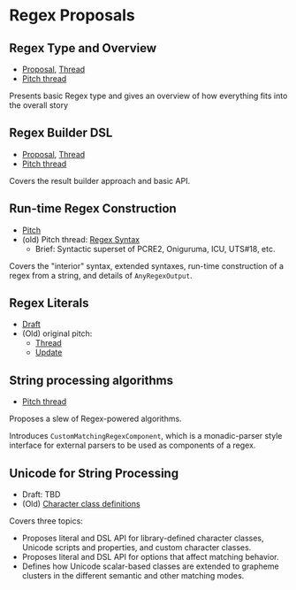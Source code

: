 
# Regex Proposals

## Regex Type and Overview

- [Proposal](https://github.com/apple/swift-evolution/blob/main/proposals/0350-regex-type-overview.md), [Thread](https://forums.swift.org/t/se-0350-regex-type-and-overview/56530)
- [Pitch thread](https://forums.swift.org/t/pitch-regex-type-and-overview/56029)

Presents basic Regex type and gives an overview of how everything fits into the overall story 


## Regex Builder DSL

- [Proposal](https://github.com/apple/swift-evolution/blob/main/proposals/0351-regex-builder.md), [Thread](https://forums.swift.org/t/se-0351-regex-builder-dsl/56531)
- [Pitch thread](https://forums.swift.org/t/pitch-regex-builder-dsl/56007)

Covers the result builder approach and basic API.


## Run-time Regex Construction

- [Pitch](https://github.com/apple/swift-experimental-string-processing/blob/main/Documentation/Evolution/RegexSyntaxRunTimeConstruction.md)
- (old) Pitch thread: [Regex Syntax](https://forums.swift.org/t/pitch-regex-syntax/55711)
    + Brief: Syntactic superset of PCRE2, Oniguruma, ICU, UTS\#18, etc.

Covers the "interior" syntax, extended syntaxes, run-time construction of a regex from a string, and details of `AnyRegexOutput`.

## Regex Literals

- [Draft](https://github.com/apple/swift-experimental-string-processing/pull/187)
- (Old) original pitch:
    + [Thread](https://forums.swift.org/t/pitch-regular-expression-literals/52820)
    + [Update](https://forums.swift.org/t/pitch-regular-expression-literals/52820/90)


## String processing algorithms

- [Pitch thread](https://forums.swift.org/t/pitch-regex-powered-string-processing-algorithms/55969)

Proposes a slew of Regex-powered algorithms.

Introduces `CustomMatchingRegexComponent`, which is a monadic-parser style interface for external parsers to be used as components of a regex.

## Unicode for String Processing

- Draft: TBD
- (Old) [Character class definitions](https://forums.swift.org/t/pitch-character-classes-for-string-processing/52920)

Covers three topics:

- Proposes literal and DSL API for library-defined character classes, Unicode scripts and properties, and custom character classes.
- Proposes literal and DSL API for options that affect matching behavior.
- Defines how Unicode scalar-based classes are extended to grapheme clusters in the different semantic and other matching modes.


